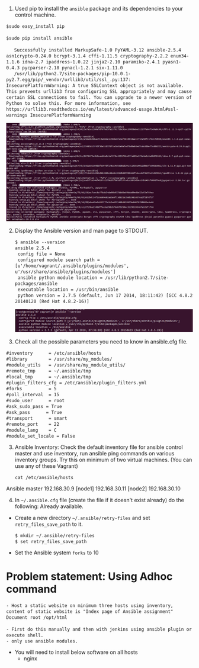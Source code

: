1. Used pip to install the `ansible` package and its dependencies to your control machine.

```
$sudo easy_install pip

$sudo pip install ansible

   Successfully installed MarkupSafe-1.0 PyYAML-3.12 ansible-2.5.4 asn1crypto-0.24.0 bcrypt-3.1.4 cffi-1.11.5 cryptography-2.2.2 enum34-1.1.6 idna-2.7 ipaddress-1.0.22 jinja2-2.10 paramiko-2.4.1 pyasn1-0.4.3 pycparser-2.18 pynacl-1.2.1 six-1.11.0
   /usr/lib/python2.7/site-packages/pip-10.0.1-py2.7.egg/pip/_vendor/urllib3/util/ssl_.py:137: InsecurePlatformWarning: A true SSLContext object is not available. This prevents urllib3 from configuring SSL appropriately and may cause certain SSL connections to fail. You can upgrade to a newer version of Python to solve this. For more information, see https://urllib3.readthedocs.io/en/latest/advanced-usage.html#ssl-warnings InsecurePlatformWarning
```

![pip Ansible install status](https://github.com/its4cs/DevOpsNinja/blob/master/Assignments/images/AnsibleDay1Assignment1-pipInstall.png)

2. Display the Ansible version and man page to STDOUT.

   ```
   $ ansible --version
   ansible 2.5.4
    config file = None
    configured module search path = [u'/home/vagrant/.ansible/plugins/modules', u'/usr/share/ansible/plugins/modules']
    ansible python module location = /usr/lib/python2.7/site-packages/ansible
    executable location = /usr/bin/ansible
    python version = 2.7.5 (default, Jun 17 2014, 18:11:42) [GCC 4.8.2 20140120 (Red Hat 4.8.2-16)]
   ```
   ![Ansible version](https://github.com/its4cs/DevOpsNinja/blob/master/Assignments/images/AnsibleDay1Assignment1-version.png)

2. Check all the possible parameters you need to know in ansible.cfg file.

```
#inventory      = /etc/ansible/hosts
#library        = /usr/share/my_modules/
#module_utils   = /usr/share/my_module_utils/
#remote_tmp     = ~/.ansible/tmp
#local_tmp      = ~/.ansible/tmp
#plugin_filters_cfg = /etc/ansible/plugin_filters.yml
#forks          = 5
#poll_interval  = 15
#sudo_user      = root
#ask_sudo_pass = True
#ask_pass      = True
#transport      = smart
#remote_port    = 22
#module_lang    = C
#module_set_locale = False
```

3. Ansible Inventory: Check the default inventory file for ansible control master and use inventory, run ansible ping commands on various inventory groups. Try this on minimum of two virtual machines. (You can use any of these Vagrant)

   ```
   cat /etc/ansible/hosts
   ```
Ansible master 192.168.30.9
[node1]
192.168.30.11
[node2]
192.168.30.10

4. In `~/.ansible.cfg` file (create the file if it doesn't exist already) do the following: Already available.
  * Create a new directory `~/.ansible/retry-files` and set `retry_files_save_path` to it.

    ```
    $ mkdir ~/.ansible/retry-files
    $ set retry_files_save_path
    ```
  * Set the Ansible system `forks` to 10

# Problem statement: Using Adhoc command
```
- Host a static website on minimum three hosts using inventory, content of static website is "Index page of Ansible assignment"
Document root /opt/html

- First do this manually and then with jenkins using ansible plugin or execute shell.
- only use ansible modules.
```
 * You will need to install below software on all hosts
    * nginx
```


```

